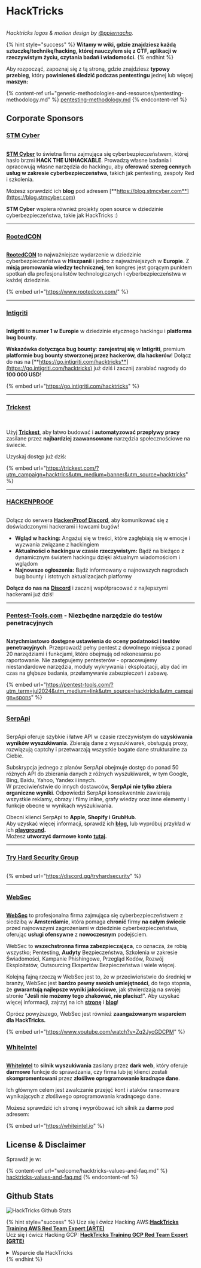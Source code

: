# HackTricks

<figure><img src=".gitbook/assets/hacktricks.gif" alt=""><figcaption></figcaption></figure>

_Hacktricks logos & motion design by_ [_@ppiernacho_](https://www.instagram.com/ppieranacho/)_._

{% hint style="success" %}
**Witamy w wiki, gdzie znajdziesz każdą sztuczkę/technikę/hacking, której nauczyłem się z CTF, aplikacji w rzeczywistym życiu, czytania badań i wiadomości.**
{% endhint %}

Aby rozpocząć, zapoznaj się z tą stroną, gdzie znajdziesz **typowy przebieg**, który **powinieneś śledzić podczas pentestingu** jednej lub więcej **maszyn:**

{% content-ref url="generic-methodologies-and-resources/pentesting-methodology.md" %}
[pentesting-methodology.md](generic-methodologies-and-resources/pentesting-methodology.md)
{% endcontent-ref %}

## Corporate Sponsors

### [STM Cyber](https://www.stmcyber.com)

<figure><img src=".gitbook/assets/stm (1).png" alt=""><figcaption></figcaption></figure>

[**STM Cyber**](https://www.stmcyber.com) to świetna firma zajmująca się cyberbezpieczeństwem, której hasło brzmi **HACK THE UNHACKABLE**. Prowadzą własne badania i opracowują własne narzędzia do hackingu, aby **oferować szereg cennych usług w zakresie cyberbezpieczeństwa**, takich jak pentesting, zespoły Red i szkolenia.

Możesz sprawdzić ich **blog** pod adresem [**https://blog.stmcyber.com**](https://blog.stmcyber.com)

**STM Cyber** wspiera również projekty open source w dziedzinie cyberbezpieczeństwa, takie jak HackTricks :)

***

### [RootedCON](https://www.rootedcon.com/)

<figure><img src=".gitbook/assets/image (45).png" alt=""><figcaption></figcaption></figure>

[**RootedCON**](https://www.rootedcon.com) to najważniejsze wydarzenie w dziedzinie cyberbezpieczeństwa w **Hiszpanii** i jedno z najważniejszych w **Europie**. Z **misją promowania wiedzy technicznej**, ten kongres jest gorącym punktem spotkań dla profesjonalistów technologicznych i cyberbezpieczeństwa w każdej dziedzinie.

{% embed url="https://www.rootedcon.com/" %}

***

### [Intigriti](https://www.intigriti.com)

<figure><img src=".gitbook/assets/image (47).png" alt=""><figcaption></figcaption></figure>

**Intigriti** to **numer 1 w Europie** w dziedzinie etycznego hackingu i **platforma bug bounty.**

**Wskazówka dotycząca bug bounty**: **zarejestruj się** w **Intigriti**, premium **platformie bug bounty stworzonej przez hackerów, dla hackerów**! Dołącz do nas na [**https://go.intigriti.com/hacktricks**](https://go.intigriti.com/hacktricks) już dziś i zacznij zarabiać nagrody do **100 000 USD**!

{% embed url="https://go.intigriti.com/hacktricks" %}

***

### [Trickest](https://trickest.com/?utm\_campaign=hacktrics\&utm\_medium=banner\&utm\_source=hacktricks)

<figure><img src=".gitbook/assets/image (48).png" alt=""><figcaption></figcaption></figure>

\
Użyj [**Trickest**](https://trickest.com/?utm\_campaign=hacktrics\&utm\_medium=banner\&utm\_source=hacktricks), aby łatwo budować i **automatyzować przepływy pracy** zasilane przez **najbardziej zaawansowane** narzędzia społecznościowe na świecie.

Uzyskaj dostęp już dziś:

{% embed url="https://trickest.com/?utm_campaign=hacktrics&utm_medium=banner&utm_source=hacktricks" %}

***

### [HACKENPROOF](https://bit.ly/3xrrDrL)

<figure><img src=".gitbook/assets/image (50).png" alt=""><figcaption></figcaption></figure>

Dołącz do serwera [**HackenProof Discord**](https://discord.com/invite/N3FrSbmwdy), aby komunikować się z doświadczonymi hackerami i łowcami bugów!

* **Wgląd w hacking:** Angażuj się w treści, które zagłębiają się w emocje i wyzwania związane z hackingiem
* **Aktualności o hackingu w czasie rzeczywistym:** Bądź na bieżąco z dynamicznym światem hackingu dzięki aktualnym wiadomościom i wglądom
* **Najnowsze ogłoszenia:** Bądź informowany o najnowszych nagrodach bug bounty i istotnych aktualizacjach platformy

**Dołącz do nas na** [**Discord**](https://discord.com/invite/N3FrSbmwdy) i zacznij współpracować z najlepszymi hackerami już dziś!

***

### [Pentest-Tools.com](https://pentest-tools.com/?utm_term=jul2024&utm_medium=link&utm_source=hacktricks&utm_campaign=spons) - Niezbędne narzędzie do testów penetracyjnych

<figure><img src=".gitbook/assets/image (15) (1).png" alt=""><figcaption></figcaption></figure>

**Natychmiastowo dostępne ustawienia do oceny podatności i testów penetracyjnych**. Przeprowadź pełny pentest z dowolnego miejsca z ponad 20 narzędziami i funkcjami, które obejmują od rekonesansu po raportowanie. Nie zastępujemy pentesterów - opracowujemy niestandardowe narzędzia, moduły wykrywania i eksploatacji, aby dać im czas na głębsze badania, przełamywanie zabezpieczeń i zabawę.

{% embed url="https://pentest-tools.com/?utm_term=jul2024&utm_medium=link&utm_source=hacktricks&utm_campaign=spons" %}

***

### [SerpApi](https://serpapi.com/)

<figure><img src=".gitbook/assets/image (5) (1).png" alt=""><figcaption></figcaption></figure>

SerpApi oferuje szybkie i łatwe API w czasie rzeczywistym do **uzyskiwania wyników wyszukiwania**. Zbierają dane z wyszukiwarek, obsługują proxy, rozwiązują captchy i przetwarzają wszystkie bogate dane strukturalne za Ciebie.

Subskrypcja jednego z planów SerpApi obejmuje dostęp do ponad 50 różnych API do zbierania danych z różnych wyszukiwarek, w tym Google, Bing, Baidu, Yahoo, Yandex i innych.\
W przeciwieństwie do innych dostawców, **SerpApi nie tylko zbiera organiczne wyniki**. Odpowiedzi SerpApi konsekwentnie zawierają wszystkie reklamy, obrazy i filmy inline, grafy wiedzy oraz inne elementy i funkcje obecne w wynikach wyszukiwania.

Obecni klienci SerpApi to **Apple, Shopify i GrubHub**.\
Aby uzyskać więcej informacji, sprawdź ich [**blog**](https://serpapi.com/blog/)**,** lub wypróbuj przykład w ich [**playground**](https://serpapi.com/playground)**.**\
Możesz **utworzyć darmowe konto** [**tutaj**](https://serpapi.com/users/sign\_up)**.**

***

### [Try Hard Security Group](https://discord.gg/tryhardsecurity)

<figure><img src=".gitbook/assets/telegram-cloud-document-1-5159108904864449420.jpg" alt=""><figcaption></figcaption></figure>

{% embed url="https://discord.gg/tryhardsecurity" %}

***

### [WebSec](https://websec.nl/)

<figure><img src=".gitbook/assets/websec (1).svg" alt=""><figcaption></figcaption></figure>

[**WebSec**](https://websec.nl) to profesjonalna firma zajmująca się cyberbezpieczeństwem z siedzibą w **Amsterdamie**, która pomaga **chronić** firmy **na całym świecie** przed najnowszymi zagrożeniami w dziedzinie cyberbezpieczeństwa, oferując **usługi ofensywne** z **nowoczesnym** podejściem.

WebSec to **wszechstronna firma zabezpieczająca**, co oznacza, że robią wszystko; Pentesting, **Audyty** Bezpieczeństwa, Szkolenia w zakresie Świadomości, Kampanie Phishingowe, Przegląd Kodów, Rozwój Eksploitatów, Outsourcing Ekspertów Bezpieczeństwa i wiele więcej.

Kolejną fajną rzeczą w WebSec jest to, że w przeciwieństwie do średniej w branży, WebSec jest **bardzo pewny swoich umiejętności**, do tego stopnia, że **gwarantują najlepsze wyniki jakościowe**, jak stwierdzają na swojej stronie "**Jeśli nie możemy tego zhakować, nie płacisz!**". Aby uzyskać więcej informacji, zajrzyj na ich [**stronę**](https://websec.nl/en/) i [**blog**](https://websec.nl/blog/)!

Oprócz powyższego, WebSec jest również **zaangażowanym wsparciem dla HackTricks.**

{% embed url="https://www.youtube.com/watch?v=Zq2JycGDCPM" %}

### [WhiteIntel](https://whiteintel.io)

<figure><img src=".gitbook/assets/image (1227).png" alt=""><figcaption></figcaption></figure>

[**WhiteIntel**](https://whiteintel.io) to **silnik wyszukiwania** zasilany przez **dark web**, który oferuje **darmowe** funkcje do sprawdzania, czy firma lub jej klienci zostali **skompromentowani** przez **złośliwe oprogramowanie kradnące dane**.

Ich głównym celem jest zwalczanie przejęć kont i ataków ransomware wynikających z złośliwego oprogramowania kradnącego dane.

Możesz sprawdzić ich stronę i wypróbować ich silnik za **darmo** pod adresem:

{% embed url="https://whiteintel.io" %}

## License & Disclaimer

Sprawdź je w:

{% content-ref url="welcome/hacktricks-values-and-faq.md" %}
[hacktricks-values-and-faq.md](welcome/hacktricks-values-and-faq.md)
{% endcontent-ref %}

## Github Stats

![HackTricks Github Stats](https://repobeats.axiom.co/api/embed/68f8746802bcf1c8462e889e6e9302d4384f164b.svg "Repobeats analytics image")


{% hint style="success" %}
Ucz się i ćwicz Hacking AWS:<img src="/.gitbook/assets/arte.png" alt="" data-size="line">[**HackTricks Training AWS Red Team Expert (ARTE)**](https://training.hacktricks.xyz/courses/arte)<img src="/.gitbook/assets/arte.png" alt="" data-size="line">\
Ucz się i ćwicz Hacking GCP: <img src="/.gitbook/assets/grte.png" alt="" data-size="line">[**HackTricks Training GCP Red Team Expert (GRTE)**<img src="/.gitbook/assets/grte.png" alt="" data-size="line">](https://training.hacktricks.xyz/courses/grte)

<details>

<summary>Wsparcie dla HackTricks</summary>

* Sprawdź [**plany subskrypcyjne**](https://github.com/sponsors/carlospolop)!
* **Dołącz do** 💬 [**grupy Discord**](https://discord.gg/hRep4RUj7f) lub [**grupy telegramowej**](https://t.me/peass) lub **śledź** nas na **Twitterze** 🐦 [**@hacktricks\_live**](https://twitter.com/hacktricks\_live)**.**
* **Podziel się sztuczkami hackingowymi, przesyłając PR do** [**HackTricks**](https://github.com/carlospolop/hacktricks) i [**HackTricks Cloud**](https://github.com/carlospolop/hacktricks-cloud) repozytoriów github.

</details>
{% endhint %}
